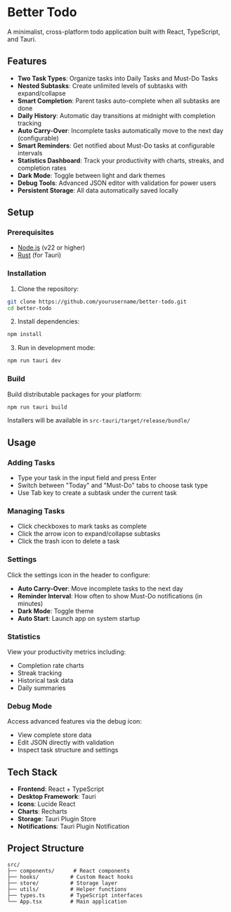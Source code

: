 # Better Todo

A minimalist, cross-platform todo application built with React, TypeScript, and Tauri.

## Features

- **Two Task Types**: Organize tasks into Daily Tasks and Must-Do Tasks
- **Nested Subtasks**: Create unlimited levels of subtasks with expand/collapse
- **Smart Completion**: Parent tasks auto-complete when all subtasks are done
- **Daily History**: Automatic day transitions at midnight with completion tracking
- **Auto Carry-Over**: Incomplete tasks automatically move to the next day (configurable)
- **Smart Reminders**: Get notified about Must-Do tasks at configurable intervals
- **Statistics Dashboard**: Track your productivity with charts, streaks, and completion rates
- **Dark Mode**: Toggle between light and dark themes
- **Debug Tools**: Advanced JSON editor with validation for power users
- **Persistent Storage**: All data automatically saved locally

## Setup

### Prerequisites

- [Node.js](https://nodejs.org/) (v22 or higher)
- [Rust](https://www.rust-lang.org/tools/install) (for Tauri)

### Installation

1. Clone the repository:
```bash
git clone https://github.com/yourusername/better-todo.git
cd better-todo
```

2. Install dependencies:
```bash
npm install
```

3. Run in development mode:
```bash
npm run tauri dev
```

### Build

Build distributable packages for your platform:

```bash
npm run tauri build
```

Installers will be available in `src-tauri/target/release/bundle/`

## Usage

### Adding Tasks

- Type your task in the input field and press Enter
- Switch between "Today" and "Must-Do" tabs to choose task type
- Use Tab key to create a subtask under the current task

### Managing Tasks

- Click checkboxes to mark tasks as complete
- Click the arrow icon to expand/collapse subtasks
- Click the trash icon to delete a task

### Settings

Click the settings icon in the header to configure:
- **Auto Carry-Over**: Move incomplete tasks to the next day
- **Reminder Interval**: How often to show Must-Do notifications (in minutes)
- **Dark Mode**: Toggle theme
- **Auto Start**: Launch app on system startup

### Statistics

View your productivity metrics including:
- Completion rate charts
- Streak tracking
- Historical task data
- Daily summaries

### Debug Mode

Access advanced features via the debug icon:
- View complete store data
- Edit JSON directly with validation
- Inspect task structure and settings

## Tech Stack

- **Frontend**: React + TypeScript
- **Desktop Framework**: Tauri
- **Icons**: Lucide React
- **Charts**: Recharts
- **Storage**: Tauri Plugin Store
- **Notifications**: Tauri Plugin Notification

## Project Structure

```
src/
├── components/      # React components
├── hooks/          # Custom React hooks
├── store/          # Storage layer
├── utils/          # Helper functions
├── types.ts        # TypeScript interfaces
└── App.tsx         # Main application
```
